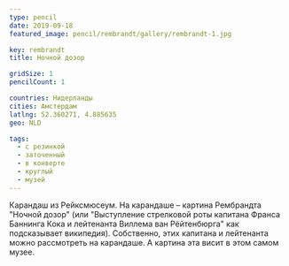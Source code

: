 ```yaml
---
type: pencil
date: 2019-09-18
featured_image: pencil/rembrandt/gallery/rembrandt-1.jpg

key: rembrandt
title: Ночной дозор

gridSize: 1
pencilCount: 1

countries: Нидерланды
cities: Амстердам
latlng: 52.360271, 4.885635
geo: NLD

tags:
  - с резинкой
  - заточенный
  - в конверте
  - круглый
  - музей
---
```


Карандаш из Рейксмюсеум. На карандаше – картина Рембрандта "Ночной дозор" (или "Выступление стрелковой роты капитана Франса Баннинга Кока и лейтенанта Виллема ван Рёйтенбюрга" как подсказывает википедия). Собственно, этих капитана и лейтенанта можно рассмотреть на карандаше. А картина эта висит в этом самом музее.
